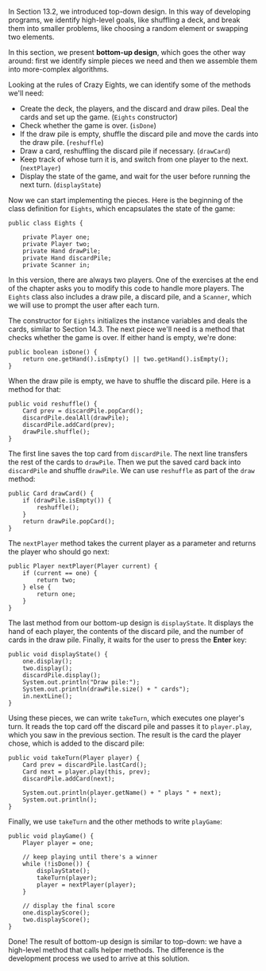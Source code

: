 In Section 13.2, we introduced top-down design. In this way of developing programs, we identify high-level goals, like shuffling a deck, and break them into smaller problems, like choosing a random element or swapping two elements.


In this section, we present **bottom-up design**, which goes the other way around: first we identify simple pieces we need and then we assemble them into more-complex algorithms.

Looking at the rules of Crazy Eights, we can identify some of the methods we'll need:



* Create the deck, the players, and the discard and draw piles. Deal the cards and set up the game. (`Eights` constructor)
* Check whether the game is over. (`isDone`)
* If the draw pile is empty, shuffle the discard pile and move the cards into the draw pile. (`reshuffle`)
* Draw a card, reshuffling the discard pile if necessary. (`drawCard`)
* Keep track of whose turn it is, and switch from one player to the next. (`nextPlayer`)
* Display the state of the game, and wait for the user before running the next turn. (`displayState`)



Now we can start implementing the pieces. Here is the beginning of the class definition for `Eights`, which encapsulates the state of the game:


```code
public class Eights {

    private Player one;
    private Player two;
    private Hand drawPile;
    private Hand discardPile;
    private Scanner in;
```

In this version, there are always two players. One of the exercises at the end of the chapter asks you to modify this code to handle more players. The `Eights` class also includes a draw pile, a discard pile, and a `Scanner`, which we will use to prompt the user after each turn.

The constructor for `Eights` initializes the instance variables and deals the cards, similar to Section 14.3. The next piece we'll need is a method that checks whether the game is over. If either hand is empty, we're done:

```code
public boolean isDone() {
    return one.getHand().isEmpty() || two.getHand().isEmpty();
}
```

When the draw pile is empty, we have to shuffle the discard pile. Here is a method for that:

```code
public void reshuffle() {
    Card prev = discardPile.popCard();
    discardPile.dealAll(drawPile);
    discardPile.addCard(prev);
    drawPile.shuffle();
}
```

The first line saves the top card from `discardPile`. The next line transfers the rest of the cards to `drawPile`. Then we put the saved card back into `discardPile` and shuffle `drawPile`. We can use `reshuffle` as part of the `draw` method:

```code
public Card drawCard() {
    if (drawPile.isEmpty()) {
        reshuffle();
    }
    return drawPile.popCard();
}
```

The `nextPlayer` method takes the current player as a parameter and returns the player who should go next:

```code
public Player nextPlayer(Player current) {
    if (current == one) {
        return two;
    } else {
        return one;
    }
}
```

The last method from our bottom-up design is `displayState`. It displays the hand of each player, the contents of the discard pile, and the number of cards in the draw pile. Finally, it waits for the user to press the **Enter** key:

```code
public void displayState() {
    one.display();
    two.display();
    discardPile.display();
    System.out.println("Draw pile:");
    System.out.println(drawPile.size() + " cards");
    in.nextLine();
}
```

Using these pieces, we can write `takeTurn`, which executes one player's turn. It reads the top card off the discard pile and passes it to `player.play`, which you saw in the previous section. The result is the card the player chose, which is added to the discard pile:

```code
public void takeTurn(Player player) {
    Card prev = discardPile.lastCard();
    Card next = player.play(this, prev);
    discardPile.addCard(next);

    System.out.println(player.getName() + " plays " + next);
    System.out.println();
}
```

Finally, we use `takeTurn` and the other methods to write `playGame`:

```code
public void playGame() {
    Player player = one;

    // keep playing until there's a winner
    while (!isDone()) {
        displayState();
        takeTurn(player);
        player = nextPlayer(player);
    }

    // display the final score
    one.displayScore();
    two.displayScore();
}
```

Done! The result of bottom-up design is similar to top-down: we have a high-level method that calls helper methods. The difference is the development process we used to arrive at this solution.